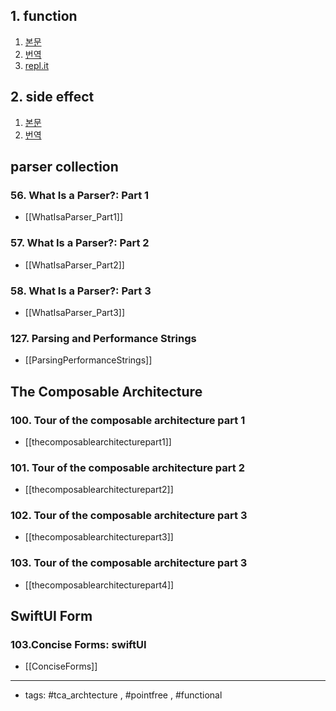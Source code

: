## 1. function 
1. [본문](https://www.pointfree.co/episodes/ep1-functions)
2. [번역](https://pilgwon.github.io/post/episode-1-functions)
3. [repl.it](https://repl.it/@wonkwh/1function#main.swift)
	
## 2. side effect
1. [본문](https://www.pointfree.co/episodes/ep2-side-effects)
2. [번역](https://pilgwon.github.io/post/episode-2-side-effects)


## parser collection
### 56. What Is a Parser?: Part 1
- [[WhatIsaParser_Part1]]
### 57. What Is a Parser?: Part 2
- [[WhatIsaParser_Part2]]
### 58. What Is a Parser?: Part 3
- [[WhatIsaParser_Part3]]
### 127. Parsing and Performance Strings
- [[ParsingPerformanceStrings]]

## The Composable Architecture

### 100. Tour of the composable architecture part 1
- [[thecomposablearchitecturepart1]]
### 101. Tour of the composable architecture part 2
- [[thecomposablearchitecturepart2]]
### 102. Tour of the composable architecture part 3
- [[thecomposablearchitecturepart3]]
### 103. Tour of the composable architecture part 3
- [[thecomposablearchitecturepart4]]

## SwiftUI Form
### 103.Concise Forms: swiftUI
- [[ConciseForms]]


----
- tags: #tca_archtecture , #pointfree , #functional


	
	